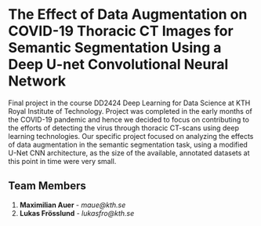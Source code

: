 # The Effect of Data Augmentation on COVID-19 Thoracic CT Images for Semantic Segmentation Using a Deep U-net Convolutional Neural Network

Final project in the course DD2424 Deep Learning for Data Science at KTH Royal Institute of Technology. Project was completed in the early months of the COVID-19 pandemic and hence we decided to focus on contributing to the efforts of detecting the virus through thoracic CT-scans using deep learning technologies. Our specific project focused on analyzing the effects of data augmentation in the semantic segmentation task, using a modified U-Net CNN architecture, as the size of the available, annotated datasets at this point in time were very small.

## Team Members

<ol>
    <li>
        <strong>Maximilian Auer</strong> - <i>maue@kth.se</i>
    </li> 
    <li>
        <strong>Lukas Frösslund</strong> - <i>lukasfro@kth.se</i>
    </li> 
</ol>
